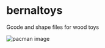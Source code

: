 bernaltoys
==========

Gcode and shape files for wood toys


![pacman image](https://raw.github.com/rajbot/bernaltoys/master/pacman/pacman_shapeoko.jpg)
